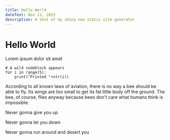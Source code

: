 ```yaml
---
title: Hello World
dateText: Nov 11, 2023
description: A test of my shiny new static site generator
---
```

# Hello World
Lorem ipsum dolor sit amet

```
# A wild codeblock appears
for i in range(5):
    print("Printed "+str(i))
```
According to all known laws of aviation, there is no way a bee should be able to fly. Its wings
are too small to get its fat little body off the ground. The bee, of course, flies anyway because
bees don't care what humans think is impossible.

Never gonna give you up

Never gonna let you down

Never gonna run around and desert you